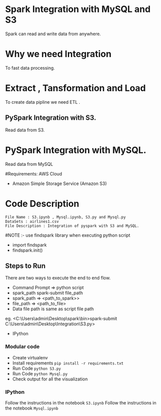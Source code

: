 
#  Spark Integration with MySQL and S3
Spark can read and write data from anywhere.
# Why we need Integration
To fast data processing.

    
# Extract , Tansformation and Load 
To create data pipline we need ETL .

## PySpark Integration with S3.

Read data from S3.

# PySpark Integration with MySQL.
Read data from MySQL

#Requirements: AWS Cloud

- Amazon Simple Storage Service (Amazon S3)
# Code Description
    File Name : S3.ipynb , Mysql.ipynb, S3.py and Mysql.py
    DataSets : airlines1.csv
    File Description : Integration of pyspark with S3 and MySQL.
    

#NOTE :- use findspark library when executing python script

 - import findspark
 - findspark.init()

## Steps to Run
There are two ways to execute the end to end flow.
 - Command Prompt => python script
 - spark_path spark-submit file_path
 - spark_path => <path_to_spark>>
 - file_path => <path_to_file>
 - Data file path is same as script file path

eg. <C:\Users\admin\Desktop\spark\bin>spark-submit C:\Users\admin\Desktop\Integration\S3.py>


- IPython

### Modular code
- Create virtualenv
- Install requirements `pip install -r requirements.txt`
- Run Code `python S3.py`
- Run Code `python Mysql.py`
- Check output for all the visualization
### IPython
Follow the instructions in the notebook `S3.ipynb`
Follow the instructions in the notebook `Mysql.ipynb`

 
